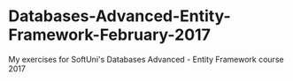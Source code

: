 # Databases-Advanced-Entity-Framework-February-2017
My exercises for SoftUni's Databases Advanced - Entity Framework course 2017
